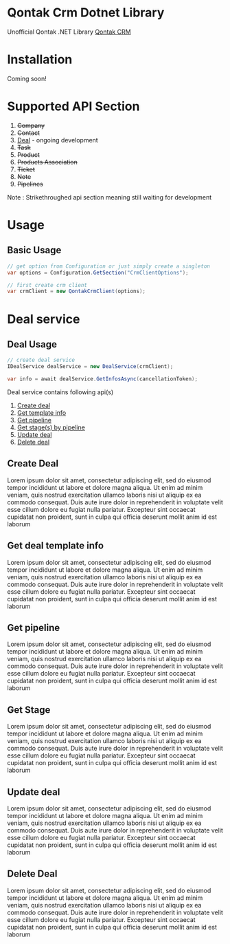 # Qontak Crm Dotnet Library

Unofficial Qontak .NET Library [Qontak CRM](https://www.qontak.com/)

# Installation

Coming soon!

# Supported API Section

1. ~~Company~~
2. ~~Contact~~
3. [Deal](#deal) - ongoing development
4. ~~Task~~
5. ~~Product~~
6. ~~Products Association~~
7. ~~Ticket~~
8. ~~Note~~
9. ~~Pipelines~~

Note : Strikethroughed api section meaning still waiting for development

# Usage

## Basic Usage

```cs
// get option from Configuration or just simply create a singleton
var options = Configuration.GetSection("CrmClientOptions");

// first create crm client
var crmClient = new QontakCrmClient(options);
```
 
# <a name="deal"></a> Deal service

## Deal Usage

```cs
// create deal service
IDealService dealService = new DealService(crmClient);

var info = await dealService.GetInfosAsync(cancellationToken);
```

Deal service contains following api(s)
1. [Create deal](#deal-create)
2. [Get template info](#deal-template-info)
3. [Get pipeline](#deal-pipeline)
4. [Get stage(s) by pipeline](#deal-stage)
5. [Update deal](#deal-update)
6. [Delete deal](#deal-delete)

## <a name="deal-create"></a> Create Deal

Lorem ipsum dolor sit amet, consectetur adipiscing elit, sed do eiusmod tempor incididunt ut labore et dolore magna aliqua. Ut enim ad minim veniam, quis nostrud exercitation ullamco laboris nisi ut aliquip ex ea commodo consequat. Duis aute irure dolor in reprehenderit in voluptate velit esse cillum dolore eu fugiat nulla pariatur. Excepteur sint occaecat cupidatat non proident, sunt in culpa qui officia deserunt mollit anim id est laborum

## <a name="deal-template-info"></a> Get deal template info

Lorem ipsum dolor sit amet, consectetur adipiscing elit, sed do eiusmod tempor incididunt ut labore et dolore magna aliqua. Ut enim ad minim veniam, quis nostrud exercitation ullamco laboris nisi ut aliquip ex ea commodo consequat. Duis aute irure dolor in reprehenderit in voluptate velit esse cillum dolore eu fugiat nulla pariatur. Excepteur sint occaecat cupidatat non proident, sunt in culpa qui officia deserunt mollit anim id est laborum


## <a name="deal-pipeline"></a> Get pipeline

Lorem ipsum dolor sit amet, consectetur adipiscing elit, sed do eiusmod tempor incididunt ut labore et dolore magna aliqua. Ut enim ad minim veniam, quis nostrud exercitation ullamco laboris nisi ut aliquip ex ea commodo consequat. Duis aute irure dolor in reprehenderit in voluptate velit esse cillum dolore eu fugiat nulla pariatur. Excepteur sint occaecat cupidatat non proident, sunt in culpa qui officia deserunt mollit anim id est laborum

## <a name="deal-stage"></a> Get Stage

Lorem ipsum dolor sit amet, consectetur adipiscing elit, sed do eiusmod tempor incididunt ut labore et dolore magna aliqua. Ut enim ad minim veniam, quis nostrud exercitation ullamco laboris nisi ut aliquip ex ea commodo consequat. Duis aute irure dolor in reprehenderit in voluptate velit esse cillum dolore eu fugiat nulla pariatur. Excepteur sint occaecat cupidatat non proident, sunt in culpa qui officia deserunt mollit anim id est laborum

## <a name="deal-update"></a> Update deal

Lorem ipsum dolor sit amet, consectetur adipiscing elit, sed do eiusmod tempor incididunt ut labore et dolore magna aliqua. Ut enim ad minim veniam, quis nostrud exercitation ullamco laboris nisi ut aliquip ex ea commodo consequat. Duis aute irure dolor in reprehenderit in voluptate velit esse cillum dolore eu fugiat nulla pariatur. Excepteur sint occaecat cupidatat non proident, sunt in culpa qui officia deserunt mollit anim id est laborum

## <a name="deal-delete"></a> Delete Deal

Lorem ipsum dolor sit amet, consectetur adipiscing elit, sed do eiusmod tempor incididunt ut labore et dolore magna aliqua. Ut enim ad minim veniam, quis nostrud exercitation ullamco laboris nisi ut aliquip ex ea commodo consequat. Duis aute irure dolor in reprehenderit in voluptate velit esse cillum dolore eu fugiat nulla pariatur. Excepteur sint occaecat cupidatat non proident, sunt in culpa qui officia deserunt mollit anim id est laborum